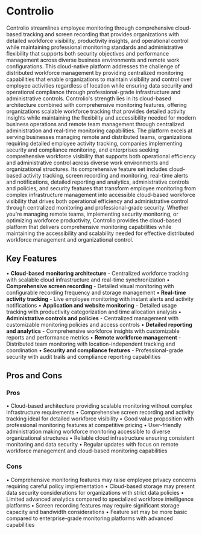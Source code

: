 # Controlio

Controlio streamlines employee monitoring through comprehensive cloud-based tracking and screen recording that provides organizations with detailed workforce visibility, productivity insights, and operational control while maintaining professional monitoring standards and administrative flexibility that supports both security objectives and performance management across diverse business environments and remote work configurations. This cloud-native platform addresses the challenge of distributed workforce management by providing centralized monitoring capabilities that enable organizations to maintain visibility and control over employee activities regardless of location while ensuring data security and operational compliance through professional-grade infrastructure and administrative controls. Controlio's strength lies in its cloud-based architecture combined with comprehensive monitoring features, offering organizations scalable workforce tracking that provides detailed activity insights while maintaining the flexibility and accessibility needed for modern business operations and remote team management through centralized administration and real-time monitoring capabilities. The platform excels at serving businesses managing remote and distributed teams, organizations requiring detailed employee activity tracking, companies implementing security and compliance monitoring, and enterprises seeking comprehensive workforce visibility that supports both operational efficiency and administrative control across diverse work environments and organizational structures. Its comprehensive feature set includes cloud-based activity tracking, screen recording and monitoring, real-time alerts and notifications, detailed reporting and analytics, administrative controls and policies, and security features that transform employee monitoring from complex infrastructure management into accessible cloud-based workforce visibility that drives both operational efficiency and administrative control through centralized monitoring and professional-grade security. Whether you're managing remote teams, implementing security monitoring, or optimizing workforce productivity, Controlio provides the cloud-based platform that delivers comprehensive monitoring capabilities while maintaining the accessibility and scalability needed for effective distributed workforce management and organizational control.

## Key Features

• **Cloud-based monitoring architecture** - Centralized workforce tracking with scalable cloud infrastructure and real-time synchronization
• **Comprehensive screen recording** - Detailed visual monitoring with configurable recording frequency and storage management
• **Real-time activity tracking** - Live employee monitoring with instant alerts and activity notifications
• **Application and website monitoring** - Detailed usage tracking with productivity categorization and time allocation analysis
• **Administrative controls and policies** - Centralized management with customizable monitoring policies and access controls
• **Detailed reporting and analytics** - Comprehensive workforce insights with customizable reports and performance metrics
• **Remote workforce management** - Distributed team monitoring with location-independent tracking and coordination
• **Security and compliance features** - Professional-grade security with audit trails and compliance reporting capabilities

## Pros and Cons

### Pros
• Cloud-based architecture providing scalable monitoring without complex infrastructure requirements
• Comprehensive screen recording and activity tracking ideal for detailed workforce visibility
• Good value proposition with professional monitoring features at competitive pricing
• User-friendly administration making workforce monitoring accessible to diverse organizational structures
• Reliable cloud infrastructure ensuring consistent monitoring and data security
• Regular updates with focus on remote workforce management and cloud-based monitoring capabilities

### Cons
• Comprehensive monitoring features may raise employee privacy concerns requiring careful policy implementation
• Cloud-based storage may present data security considerations for organizations with strict data policies
• Limited advanced analytics compared to specialized workforce intelligence platforms
• Screen recording features may require significant storage capacity and bandwidth considerations
• Feature set may be more basic compared to enterprise-grade monitoring platforms with advanced capabilities
